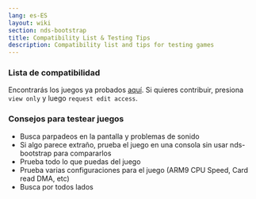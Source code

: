 ```yaml
---
lang: es-ES
layout: wiki
section: nds-bootstrap
title: Compatibility List & Testing Tips
description: Compatibility list and tips for testing games
---
```


### Lista de compatibilidad
Encontrarás los juegos ya probados [aquí](https://docs.google.com/spreadsheets/d/1LRTkXOUXraTMjg1eedz_f7b5jiuyMv2x6e_jY_nyHSc/). Si quieres contribuir, presiona `view only` y luego `request edit access`.

### Consejos para testear juegos
- Busca parpadeos en la pantalla y problemas de sonido
- Si algo parece extraño, prueba el juego en una consola sin usar nds-bootstrap para compararlos
- Prueba todo lo que puedas del juego
- Prueba varias configuraciones para el juego (ARM9 CPU Speed, Card read DMA, etc)
- Busca por todos lados
